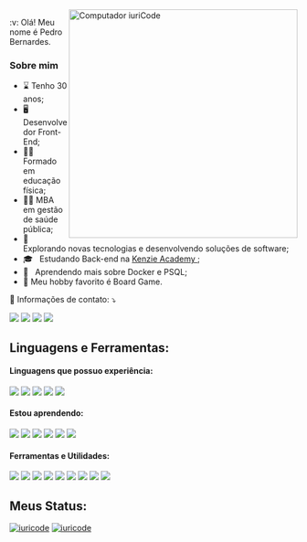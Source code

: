 <img src="https://raw.githubusercontent.com/MicaelliMedeiros/micaellimedeiros/master/image/computer-illustration.png" min-width="400px" max-width="400px" width="400px" align="right" alt="Computador iuriCode">

<p align="left"> 
 :v: Olá! Meu nome é Pedro Bernardes. 
  <br>
  <h3> Sobre mim </h3>

- :hourglass: Tenho 30 anos;
- :desktop_computer: Desenvolvedor Front-End;
- :weight_lifting_man: Formado em educação física;
- :man_student: MBA em gestão de saúde pública;
- 🤔 &nbsp; Explorando novas tecnologias e desenvolvendo soluções de software;
- 🎓 &nbsp; Estudando Back-end na <a href="https://kenzie.com.br/curriculo">Kenzie Academy </a>;
- 🌱 &nbsp; Aprendendo mais sobre Docker e PSQL;
-  :jigsaw: Meu hobby favorito é Board Game.

</p>

<p align="left">
  💌 Informações de contato: ⤵️
</p>


<p align="left">
  <a href="mailto:pedroiago.bernardes@gmail.com" alt="Gmail">
  <img src="https://img.shields.io/badge/-Gmail-FF0000?style=flat-square&labelColor=FF0000&logo=gmail&logoColor=white&link=pedroiago.bernardes@gmail.com" /></a>

  <a href="https://www.linkedin.com/in/pedro-bernardes-a3500a183" alt="Linkedin">
  <img src="https://img.shields.io/badge/-Linkedin-0e76a8?style=flat-square&logo=Linkedin&logoColor=white&link=https://www.linkedin.com/in/pedro-bernardes-a3500a183/" /></a>

  <a href="https://wa.me/5531991620813" alt="WhatsApp">
  <img src="https://img.shields.io/badge/-WhatsApp-25d366?style=flat-square&labelColor=25d366&logo=whatsapp&logoColor=white&link=https://wa.me/5531991620813"/></a>
 
  <a href="https://www.instagram.com/pedroiago.bernardes/" alt="Instagram">
  <img src="https://img.shields.io/badge/-Instagram-DF0174?style=flat-square&labelColor=DF0174&logo=instagram&logoColor=white&link=https://www.instagram.com/pedroiago.bernardes/"/></a>
</p>  

<section>
  <h2>Linguagens e Ferramentas:</h2>
  
  <h4>Linguagens que possuo experiência:</h4>
  <img src='https://img.shields.io/badge/HTML5-E34F26?style=for-the-badge&logo=html5&logoColor=white'/>
  <img src='https://img.shields.io/badge/CSS3-1572B6?style=for-the-badge&logo=css3&logoColor=white'/>
  <img src='https://img.shields.io/badge/JavaScript-F7DF1E?style=for-the-badge&logo=javascript&logoColor=black'/>
  <img src='https://img.shields.io/badge/React-20232A?style=for-the-badge&logo=react&logoColor=61DAFB'/>
  <img src='https://img.shields.io/badge/Git-E34F26?style=for-the-badge&logo=git&logoColor=white'/>

<h4>Estou aprendendo:</h4>
  <img src='https://img.shields.io/badge/Node.js-43853D?style=for-the-badge&logo=node.js&logoColor=white'/>
  <img src='https://img.shields.io/badge/Express.js-404D59?style=for-the-badge'/>
  <img src='https://img.shields.io/badge/PostgreSQL-316192?style=for-the-badge&logo=postgresql&logoColor=white'/>
  <img src='https://img.shields.io/badge/TypeScript-007ACC?style=for-the-badge&logo=typescript&logoColor=white' />
  <img src='https://img.shields.io/badge/Python-3776AB?style=for-the-badge&logo=python&logoColor=white' />
  <img src='https://img.shields.io/badge/Docker-2496ED?style=for-the-badge&logo=docker&logoColor=white' />

</section>

<section>
<h4>Ferramentas e Utilidades:</h4>
  <img src='https://img.shields.io/badge/Material--UI-0081CB?style=for-the-badge&logo=material-ui&logoColor=white'/>
  <img src='https://img.shields.io/badge/Redux-593D88?style=for-the-badge&logo=redux&logoColor=white'/>
  <img src='https://img.shields.io/badge/React_Router-CA4245?style=for-the-badge&logo=react-router&logoColor=white'/>
  <img src='https://img.shields.io/badge/styled--components-DB7093?style=for-the-badge&logo=styled-components&logoColor=white'/>
  <img src='https://img.shields.io/badge/Slack-4A154B?style=for-the-badge&logo=slack&logoColor=white' />
    <img src='https://img.shields.io/badge/WordPress-006E93?style=for-the-badge&logo=wordpress&logoColor=white' />
    <img src='https://img.shields.io/badge/-Insomnia-333333?style=flat&logo=insomnia' />
    <img src='https://img.shields.io/badge/-Trello-333333?style=flat&logo=trello&logoColor=007ACC' />
    <img src='https://img.shields.io/badge/-Visual%20Studio%20Code-333333?style=flat&logo=visual-studio-code&logoColor=007ACC' />
  
</section>

<section>
<h2>Meus Status:</h2>

[![iuricode](https://github-readme-stats.vercel.app/api?username=arc4dex&theme=tokyonight)](https://github.com/anuraghazra/github-readme-stats)
[![iuricode](https://github-readme-stats.vercel.app/api/top-langs/?username=arc4dex&hide=html&layout=compact=true&theme=tokyonight)](https://github.com/anuraghazra/github-readme-stats)

</section>
